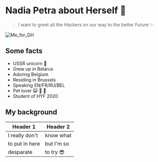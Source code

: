 # Nadia Petra about Herself :sparkling_heart:
> I want to greet all the Hackers on our way to the better Future :sparkles:

![Me_for_GH](https://user-images.githubusercontent.com/63817895/82064670-611d6580-96cd-11ea-8991-d84238c35f19.png)

## Some facts
* USSR unicorn :unicorn:
* Grew up in Belarus
* Adoring Belgium
* Residing in Brussels 
* Speaking EN/FR/RU/BEL
* Pet lover :smiley_cat: :dog: :monkey:
* Student of HYF 2020



## My background
Header 1     | Header 2 
------------ | -------------
I really don't   |  know what
to put in here | but I'm so 
desparate | to try :sunglasses:

